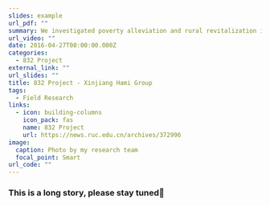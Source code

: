 ```yaml
---
slides: example
url_pdf: ""
summary: We investigated poverty alleviation and rural revitalization in Balikun County, Yiwu County and Yizhou District.
url_video: ""
date: 2016-04-27T00:00:00.000Z
categories:
  - 832 Project
external_link: ""
url_slides: ""
title: 832 Project - Xinjiang Hami Group
tags:
  - Field Research
links:
  - icon: building-columns
    icon_pack: fas
    name: 832 Project
    url: https://news.ruc.edu.cn/archives/372996
image:
  caption: Photo by my research team
  focal_point: Smart
url_code: ""
---
```


### This is a long story, please stay tuned🥰
